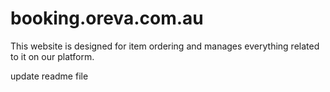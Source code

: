 # booking.oreva.com.au
This website is designed for item ordering and manages everything related to it on our platform.

update readme file
